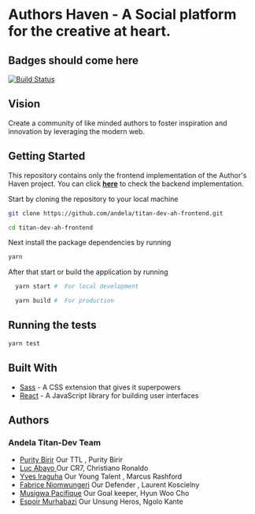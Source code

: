 # Authors Haven - A Social platform for the creative at heart.

## Badges should come here
[![Build Status](https://travis-ci.com/andela/titan-dev-ah-frontend.svg?branch=develop)](https://travis-ci.com/andela/titan-dev-ah-frontend)
## Vision

Create a community of like minded authors to foster inspiration and innovation by leveraging the modern web.

## Getting Started

This repository contains only the frontend implementation of the Author's Haven project. You can click **[here](https://github.com/andela/Titan-Devs)** to check the backend implementation.

Start by cloning the repository to your local machine

```bash
git clone https://github.com/andela/titan-dev-ah-frontend.git

cd titan-dev-ah-frontend
```

Next install the package dependencies by running

```bash
yarn
```

After that start or build the application by running

```bash
  yarn start #  For local development
```

```bash
  yarn build #  For production
```

## Running the tests

```bash
yarn test

```

## Built With

- [Sass](https://sass-lang.com/) - A CSS extension that gives it superpowers
- [React](https://reactjs.org/) - A JavaScript library for building user interfaces

## Authors

### **Andela Titan-Dev Team**

- [Purity Birir](https://github.com/puritybirir) Our TTL , Purity Birir
- [Luc Abayo ](https://github.com/abayo-luc) Our CR7, Christiano Ronaldo
- [Yves Iraguha](https://github.com/YvesIraguha) Our Young Talent , Marcus Rashford
- [Fabrice Niomwungeri](https://github.com/niomwungeri-fabrice) Our Defender , Laurent Koscielny
- [Musigwa Pacifique](https://github.com/Musigwa) Our Goal keeper, Hyun Woo Cho
- [Espoir Murhabazi](https://github.com/espoirMur) Our Unsung Heros, Ngolo Kante
